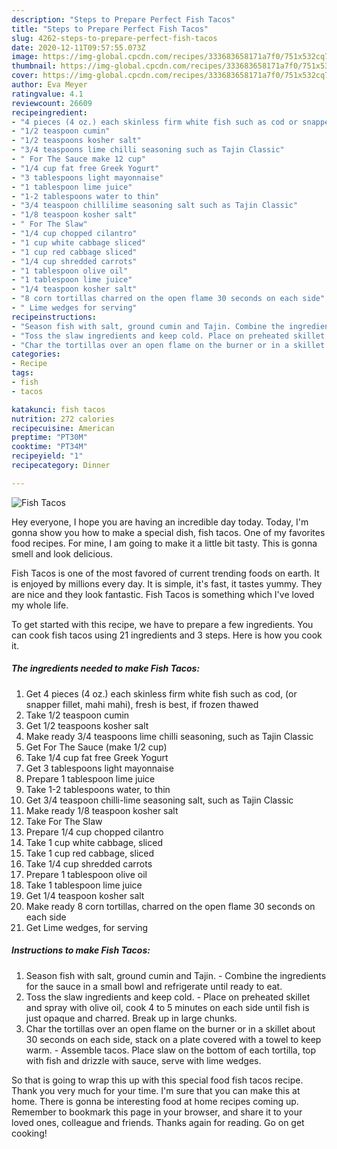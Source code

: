 ```yaml
---
description: "Steps to Prepare Perfect Fish Tacos"
title: "Steps to Prepare Perfect Fish Tacos"
slug: 4262-steps-to-prepare-perfect-fish-tacos
date: 2020-12-11T09:57:55.073Z
image: https://img-global.cpcdn.com/recipes/333683658171a7f0/751x532cq70/fish-tacos-recipe-main-photo.jpg
thumbnail: https://img-global.cpcdn.com/recipes/333683658171a7f0/751x532cq70/fish-tacos-recipe-main-photo.jpg
cover: https://img-global.cpcdn.com/recipes/333683658171a7f0/751x532cq70/fish-tacos-recipe-main-photo.jpg
author: Eva Meyer
ratingvalue: 4.1
reviewcount: 26609
recipeingredient:
- "4 pieces (4 oz.) each skinless firm white fish such as cod or snapper fillet mahi mahi fresh is best if frozen thawed"
- "1/2 teaspoon cumin"
- "1/2 teaspoons kosher salt"
- "3/4 teaspoons lime chilli seasoning such as Tajin Classic"
- " For The Sauce make 12 cup"
- "1/4 cup fat free Greek Yogurt"
- "3 tablespoons light mayonnaise"
- "1 tablespoon lime juice"
- "1-2 tablespoons water to thin"
- "3/4 teaspoon chillilime seasoning salt such as Tajin Classic"
- "1/8 teaspoon kosher salt"
- " For The Slaw"
- "1/4 cup chopped cilantro"
- "1 cup white cabbage sliced"
- "1 cup red cabbage sliced"
- "1/4 cup shredded carrots"
- "1 tablespoon olive oil"
- "1 tablespoon lime juice"
- "1/4 teaspoon kosher salt"
- "8 corn tortillas charred on the open flame 30 seconds on each side"
- " Lime wedges for serving"
recipeinstructions:
- "Season fish with salt, ground cumin and Tajin. Combine the ingredients for the sauce in a small bowl and refrigerate until ready to eat."
- "Toss the slaw ingredients and keep cold. Place on preheated skillet and spray with olive oil, cook 4 to 5 minutes on each side until fish is just opaque and charred. Break up in large chunks."
- "Char the tortillas over an open flame on the burner or in a skillet about 30 seconds on each side, stack on a plate covered with a towel to keep warm. Assemble tacos. Place slaw on the bottom of each tortilla, top with fish and drizzle with sauce, serve with lime wedges."
categories:
- Recipe
tags:
- fish
- tacos

katakunci: fish tacos 
nutrition: 272 calories
recipecuisine: American
preptime: "PT30M"
cooktime: "PT34M"
recipeyield: "1"
recipecategory: Dinner

---
```



![Fish Tacos](https://img-global.cpcdn.com/recipes/333683658171a7f0/751x532cq70/fish-tacos-recipe-main-photo.jpg)

Hey everyone, I hope you are having an incredible day today. Today, I'm gonna show you how to make a special dish, fish tacos. One of my favorites food recipes. For mine, I am going to make it a little bit tasty. This is gonna smell and look delicious.



Fish Tacos is one of the most favored of current trending foods on earth. It is enjoyed by millions every day. It is simple, it's fast, it tastes yummy. They are nice and they look fantastic. Fish Tacos is something which I've loved my whole life.


To get started with this recipe, we have to prepare a few ingredients. You can cook fish tacos using 21 ingredients and 3 steps. Here is how you cook it.

<!--inarticleads1-->

##### The ingredients needed to make Fish Tacos:

1. Get 4 pieces (4 oz.) each skinless firm white fish such as cod, (or snapper fillet, mahi mahi), fresh is best, if frozen thawed
1. Take 1/2 teaspoon cumin
1. Get 1/2 teaspoons kosher salt
1. Make ready 3/4 teaspoons lime chilli seasoning, such as Tajin Classic
1. Get  For The Sauce (make 1/2 cup)
1. Take 1/4 cup fat free Greek Yogurt
1. Get 3 tablespoons light mayonnaise
1. Prepare 1 tablespoon lime juice
1. Take 1-2 tablespoons water, to thin
1. Get 3/4 teaspoon chilli-lime seasoning salt, such as Tajin Classic
1. Make ready 1/8 teaspoon kosher salt
1. Take  For The Slaw
1. Prepare 1/4 cup chopped cilantro
1. Take 1 cup white cabbage, sliced
1. Take 1 cup red cabbage, sliced
1. Take 1/4 cup shredded carrots
1. Prepare 1 tablespoon olive oil
1. Take 1 tablespoon lime juice
1. Get 1/4 teaspoon kosher salt
1. Make ready 8 corn tortillas, charred on the open flame 30 seconds on each side
1. Get  Lime wedges, for serving




<!--inarticleads2-->

##### Instructions to make Fish Tacos:

1. Season fish with salt, ground cumin and Tajin. - Combine the ingredients for the sauce in a small bowl and refrigerate until ready to eat.
1. Toss the slaw ingredients and keep cold. - Place on preheated skillet and spray with olive oil, cook 4 to 5 minutes on each side until fish is just opaque and charred. Break up in large chunks.
1. Char the tortillas over an open flame on the burner or in a skillet about 30 seconds on each side, stack on a plate covered with a towel to keep warm. - Assemble tacos. Place slaw on the bottom of each tortilla, top with fish and drizzle with sauce, serve with lime wedges.




So that is going to wrap this up with this special food fish tacos recipe. Thank you very much for your time. I'm sure that you can make this at home. There is gonna be interesting food at home recipes coming up. Remember to bookmark this page in your browser, and share it to your loved ones, colleague and friends. Thanks again for reading. Go on get cooking!

